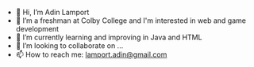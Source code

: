 - 👋 Hi, I’m Adin Lamport
- 👀 I’m a freshman at Colby College and I'm interested in web and game development
- 🌱 I’m currently learning and improving in Java and HTML
- 💞️ I’m looking to collaborate on ...
- 📫 How to reach me: lamport.adin@gmail.com 

<!---
AdinLamport/AdinLamport is a ✨ special ✨ repository because its `README.md` (this file) appears on your GitHub profile.
You can click the Preview link to take a look at your changes.
--->
